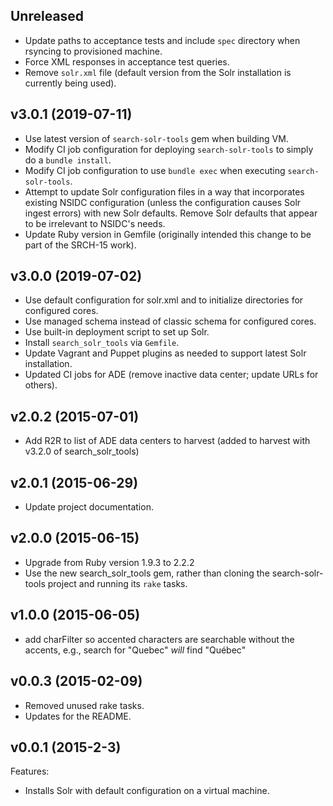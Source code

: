 ## Unreleased

  - Update paths to acceptance tests and include `spec` directory when rsyncing
    to provisioned machine.
  - Force XML responses in acceptance test queries.
  - Remove `solr.xml` file (default version from the Solr installation is
    currently being used).

## v3.0.1 (2019-07-11)

  - Use latest version of `search-solr-tools` gem when building VM.
  - Modify CI job configuration for deploying `search-solr-tools` to simply do a
    `bundle install`.
  - Modify CI job configuration to use `bundle exec` when executing
    `search-solr-tools`.
  - Attempt to update Solr configuration files in a way that incorporates
    existing NSIDC configuration (unless the configuration causes Solr ingest
    errors) with new Solr defaults. Remove Solr defaults that appear to be
    irrelevant to NSIDC's needs.
  - Update Ruby version in Gemfile (originally intended this change to be part of the SRCH-15 work).

## v3.0.0 (2019-07-02)

  - Use default configuration for solr.xml and to initialize directories for configured cores.
  - Use managed schema instead of classic schema for configured cores.
  - Use built-in deployment script to set up Solr.
  - Install `search_solr_tools` via `Gemfile`.
  - Update Vagrant and Puppet plugins as needed to support latest Solr installation.
  - Updated CI jobs for ADE (remove inactive data center; update URLs for others).

## v2.0.2 (2015-07-01)

  - Add R2R to list of ADE data centers to harvest (added to harvest with v3.2.0
    of search_solr_tools)

## v2.0.1 (2015-06-29)

  - Update project documentation.

## v2.0.0 (2015-06-15)

  - Upgrade from Ruby version 1.9.3 to 2.2.2
  - Use the new search_solr_tools gem, rather than cloning the search-solr-tools
    project and running its `rake` tasks.

## v1.0.0 (2015-06-05)

  - add charFilter so accented characters are searchable without the accents,
    e.g., search for "Quebec" *will* find "Québec"

## v0.0.3 (2015-02-09)

  - Removed unused rake tasks.
  - Updates for the README.

## v0.0.1 (2015-2-3)

Features:

  - Installs Solr with default configuration on a virtual machine.
